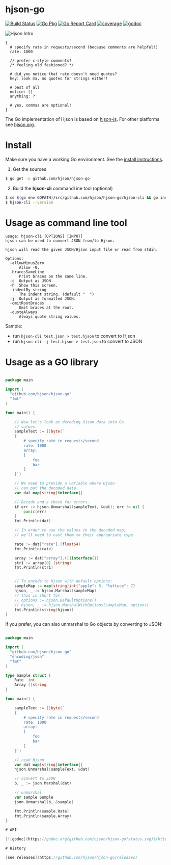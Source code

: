 # hjson-go

[![Build Status](https://img.shields.io/travis/hjson/hjson-go.svg?style=flat-square)](http://travis-ci.org/hjson/hjson-go)
[![Go Pkg](https://img.shields.io/github/release/hjson/hjson-go.svg?style=flat-square&label=go-pkg)](https://github.com/hjson/hjson-go/releases)
[![Go Report Card](https://goreportcard.com/badge/github.com/hjson/hjson-go?style=flat-square)](https://goreportcard.com/report/github.com/hjson/hjson-go)
[![coverage](https://img.shields.io/badge/coverage-ok-brightgreen.svg?style=flat-square)](http://gocover.io/github.com/hjson/hjson-go/)
[![godoc](https://img.shields.io/badge/godoc-reference-blue.svg?style=flat-square)](http://godoc.org/github.com/hjson/hjson-go)

![Hjson Intro](http://hjson.org/hjson1.gif)

```
{
  # specify rate in requests/second (because comments are helpful!)
  rate: 1000

  // prefer c-style comments?
  /* feeling old fashioned? */

  # did you notice that rate doesn't need quotes?
  hey: look ma, no quotes for strings either!

  # best of all
  notice: []
  anything: ?

  # yes, commas are optional!
}
```

The Go implementation of Hjson is based on [hjson-js](https://github.com/hjson/hjson-js). For other platforms see [hjson.org](http://hjson.org).

# Install

Make sure you have a working Go environment. See the [install instructions](http://golang.org/doc/install.html).

1. Get the sources
```bash
$ go get -u github.com/hjson/hjson-go
```
2. Build the **hjson-cli** commandl ine tool (optional)
```bash
$ cd $(go env GOPATH)/src/github.com/hjson/hjson-go/hjson-cli && go install
$ hjson-cli --version
```
# Usage as command line tool
```
usage: hjson-cli [OPTIONS] [INPUT]
hjson can be used to convert JSON from/to Hjson.

hjson will read the given JSON/Hjson input file or read from stdin.

Options:
  -allowMinusZero
      Allow -0.
  -bracesSameLine
      Print braces on the same line.
  -c  Output as JSON.
  -h  Show this screen.
  -indentBy string
      The indent string. (default "  ")
  -j  Output as formatted JSON.
  -omitRootBraces
      Omit braces at the root.
  -quoteAlways
      Always quote string values.
```

Sample:
- run `hjson-cli test.json > test.hjson` to convert to Hjson
- run `hjson-cli -j test.hjson > test.json` to convert to JSON

# Usage as a GO library

```go

package main

import (
  "github.com/hjson/hjson-go"
  "fmt"
)

func main() {

    // Now let's look at decoding Hjson data into Go
    // values.
    sampleText := []byte(`
    {
        # specify rate in requests/second
        rate: 1000
        array:
        [
            foo
            bar
        ]
    }`)

    // We need to provide a variable where Hjson
    // can put the decoded data.
    var dat map[string]interface{}

    // Decode and a check for errors.
    if err := hjson.Unmarshal(sampleText, &dat); err != nil {
        panic(err)
    }
    fmt.Println(dat)

    // In order to use the values in the decoded map,
    // we'll need to cast them to their appropriate type.

    rate := dat["rate"].(float64)
    fmt.Println(rate)

    array := dat["array"].([]interface{})
    str1 := array[0].(string)
    fmt.Println(str1)


    // To encode to Hjson with default options:
    sampleMap := map[string]int{"apple": 5, "lettuce": 7}
    hjson, _ := hjson.Marshal(sampleMap)
    // this is short for:
    // options := hjson.DefaultOptions()
    // hjson, _ := hjson.MarshalWithOptions(sampleMap, options)
    fmt.Println(string(hjson))
}
```

If you prefer, you can also unmarshal to Go objects by converting to JSON:

```go

package main

import (
  "github.com/hjson/hjson-go"
  "encoding/json"
  "fmt"
)

type Sample struct {
    Rate  int
    Array []string
}

func main() {

    sampleText := []byte(`
    {
        # specify rate in requests/second
        rate: 1000
        array:
        [
            foo
            bar
        ]
    }`)

    // read Hjson
    var dat map[string]interface{}
    hjson.Unmarshal(sampleText, &dat)

    // convert to JSON
    b, _ := json.Marshal(dat)

    // unmarshal
    var sample Sample
    json.Unmarshal(b, &sample)

    fmt.Println(sample.Rate)
    fmt.Println(sample.Array)
}

# API

[![godoc](https://godoc.org/github.com/hjson/hjson-go?status.svg)](http://godoc.org/github.com/hjson/hjson-go)

# History

[see releases](https://github.com/hjson/hjson-go/releases)

